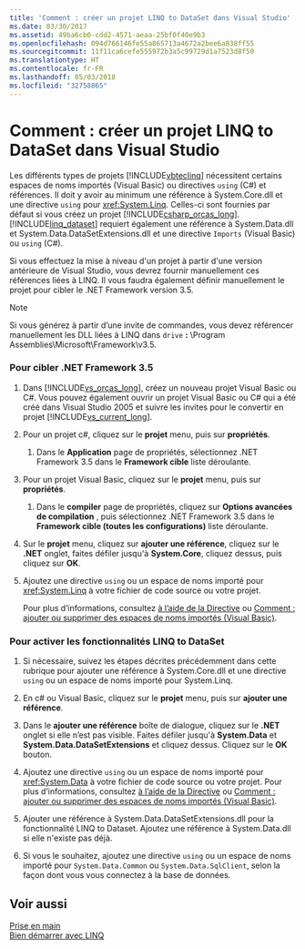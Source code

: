 ```yaml
---
title: 'Comment : créer un projet LINQ to DataSet dans Visual Studio'
ms.date: 03/30/2017
ms.assetid: 49ba6cb0-cdd2-4571-aeaa-25bf0f40e9b3
ms.openlocfilehash: 094d766146fe55a865713a4672a2bee6a838ff55
ms.sourcegitcommit: 11f11ca6cefe555972b3a5c99729d1a7523d8f50
ms.translationtype: HT
ms.contentlocale: fr-FR
ms.lasthandoff: 05/03/2018
ms.locfileid: "32758865"
---
```

# <a name="how-to-create-a-linq-to-dataset-project-in-visual-studio"></a>Comment : créer un projet LINQ to DataSet dans Visual Studio
Les différents types de projets [!INCLUDE[vbteclinq](../../../../includes/vbteclinq-md.md)] nécessitent certains espaces de noms importés (Visual Basic) ou directives `using` (C#) et références. Il doit y avoir au minimum une référence à System.Core.dll et une directive `using` pour <xref:System.Linq>. Celles-ci sont fournies par défaut si vous créez un projet [!INCLUDE[csharp_orcas_long](../../../../includes/csharp-orcas-long-md.md)]. [!INCLUDE[linq_dataset](../../../../includes/linq-dataset-md.md)] requiert également une référence à System.Data.dll et System.Data.DataSetExtensions.dll et une directive `Imports` (Visual Basic) ou `using` (C#).  
  
 Si vous effectuez la mise à niveau d'un projet à partir d'une version antérieure de Visual Studio, vous devrez fournir manuellement ces références liées à LINQ. Il vous faudra également définir manuellement le projet pour cibler le .NET Framework version 3.5.  
  
> [!NOTE]
>  Si vous générez à partir d’une invite de commandes, vous devez référencer manuellement les DLL liées à LINQ dans `drive` **:** \Program Assemblies\Microsoft\Framework\v3.5.  
  
### <a name="to-target-the-net-framework-35"></a>Pour cibler .NET Framework 3.5  
  
1.  Dans [!INCLUDE[vs_orcas_long](../../../../includes/vs-orcas-long-md.md)], créez un nouveau projet Visual Basic ou C#. Vous pouvez également ouvrir un projet Visual Basic ou C# qui a été créé dans Visual Studio 2005 et suivre les invites pour le convertir en projet [!INCLUDE[vs_current_long](../../../../includes/vs-current-long-md.md)].  
  
2.  Pour un projet c#, cliquez sur le **projet** menu, puis sur **propriétés**.  
  
    1.  Dans le **Application** page de propriétés, sélectionnez .NET Framework 3.5 dans le **Framework cible** liste déroulante.  
  
3.  Pour un projet Visual Basic, cliquez sur le **projet** menu, puis sur **propriétés**.  
  
    1.  Dans le **compiler** page de propriétés, cliquez sur **Options avancées de compilation** , puis sélectionnez .NET Framework 3.5 dans le **Framework cible (toutes les configurations)** liste déroulante.  
  
4.  Sur le **projet** menu, cliquez sur **ajouter une référence**, cliquez sur le **.NET** onglet, faites défiler jusqu'à **System.Core**, cliquez dessus, puis cliquez sur  **OK**.  
  
5.  Ajoutez une directive `using` ou un espace de noms importé pour <xref:System.Linq> à votre fichier de code source ou votre projet.  
  
     Pour plus d’informations, consultez [à l’aide de la Directive](~/docs/csharp/language-reference/keywords/using-directive.md) ou [Comment : ajouter ou supprimer des espaces de noms importés (Visual Basic)](/visualstudio/ide/how-to-add-or-remove-imported-namespaces-visual-basic).  
  
### <a name="to-enable-linq-to-dataset-functionality"></a>Pour activer les fonctionnalités LINQ to DataSet  
  
1.  Si nécessaire, suivez les étapes décrites précédemment dans cette rubrique pour ajouter une référence à System.Core.dll et une directive `using` ou un espace de noms importé pour System.Linq.  
  
2.  En c# ou Visual Basic, cliquez sur le **projet** menu, puis sur **ajouter une référence**.  
  
3.  Dans le **ajouter une référence** boîte de dialogue, cliquez sur le **.NET** onglet si elle n’est pas visible. Faites défiler jusqu'à **System.Data** et **System.Data.DataSetExtensions** et cliquez dessus. Cliquez sur le **OK** bouton.  
  
4.  Ajoutez une directive `using` ou un espace de noms importé pour <xref:System.Data> à votre fichier de code source ou votre projet. Pour plus d’informations, consultez [à l’aide de la Directive](~/docs/csharp/language-reference/keywords/using-directive.md) ou [Comment : ajouter ou supprimer des espaces de noms importés (Visual Basic)](/visualstudio/ide/how-to-add-or-remove-imported-namespaces-visual-basic).  
  
5.  Ajouter une référence à System.Data.DataSetExtensions.dll pour la fonctionnalité LINQ to Dataset. Ajoutez une référence à System.Data.dll si elle n'existe pas déjà.  
  
6.  Si vous le souhaitez, ajoutez une directive `using` ou un espace de noms importé pour `System.Data.Common` ou `System.Data.SqlClient`, selon la façon dont vous vous connectez à la base de données.  
  
## <a name="see-also"></a>Voir aussi  
 [Prise en main](../../../../docs/framework/data/adonet/getting-started-linq-to-dataset.md)  
 [Bien démarrer avec LINQ](http://msdn.microsoft.com/library/6cc9af04-950a-4cc3-83d4-2aeb4abe4de9)
